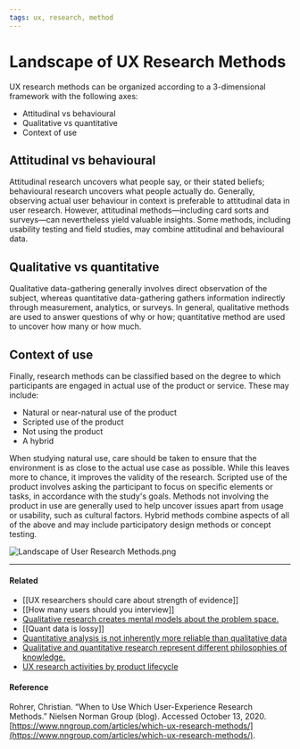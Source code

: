 ```yaml
---
tags: ux, research, method
---
```


# Landscape of UX Research Methods

UX research methods can be organized according to a 3-dimensional framework with
the following axes:

- Attitudinal vs behavioural
- Qualitative vs quantitative
- Context of use

## Attitudinal vs behavioural

Attitudinal research uncovers what people say, or their stated beliefs;
behavioural research uncovers what people actually do. Generally, observing
actual user behaviour in context is preferable to attitudinal data in user
research. However, attitudinal methods—including card sorts and surveys—can
nevertheless yield valuable insights. Some methods, including usability testing
and field studies, may combine attitudinal and behavioural data.

## Qualitative vs quantitative

Qualitative data-gathering generally involves direct observation of the subject,
whereas quantitative data-gathering gathers information indirectly through
measurement, analytics, or surveys. In general, qualitative methods are used to
answer questions of why or how; quantitative method are used to uncover how many
or how much.

## Context of use

Finally, research methods can be classified based on the degree to which
participants are engaged in actual use of the product or service. These may
include:

- Natural or near-natural use of the product
- Scripted use of the product
- Not using the product
- A hybrid

When studying natural use, care should be taken to ensure that the environment
is as close to the actual use case as possible. While this leaves more to
chance, it improves the validity of the research. Scripted use of the product
involves asking the participant to focus on specific elements or tasks, in
accordance with the study's goals. Methods not involving the product in use are
generally used to help uncover issues apart from usage or usability, such as
cultural factors. Hybrid methods combine aspects of all of the above and may
include participatory design methods or concept testing.

![Landscape of User Research Methods.png](https://publish-01.obsidian.md/access/5bf4c22f8416d93237aa3630d0fd9c7c/assets/Landscape%20of%20User%20Research%20Methods.png)

---

#### Related

- [[UX researchers should care about strength of evidence]]
- [[How many users should you interview]]
- [Qualitative research creates mental models about the problem space.](https://publish.obsidian.md/mobydiction/notes/Qualitative+research+creates+mental+models+about+the+problem+space.)
- [[Quant data is lossy]]
- [Quantitative analysis is not inherently more reliable than qualitative data](https://publish.obsidian.md/mobydiction/notes/Quantitative+analysis+is+not+inherently+more+reliable+than+qualitative+data)
- [Qualitative and quantitative research represent different philosophies of knowledge.](https://publish.obsidian.md/mobydiction/notes/Qualitative+and+quantitative+research+represent+different+philosophies+of+knowledge.)
- [UX research activities by product lifecycle](https://publish.obsidian.md/mobydiction/notes/UX+research+activities+by+product+lifecycle)

#### Reference

Rohrer, Christian. “When to Use Which User-Experience Research Methods.” Nielsen
Norman Group (blog). Accessed October 13, 2020.
[https://www.nngroup.com/articles/which-ux-research-methods/](https://www.nngroup.com/articles/which-ux-research-methods/).
